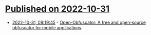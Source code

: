 # [Published on 2022-10-31](index.md)

* [2022-10-31, 09:19:45](https://lobste.rs/s/eyyqr1/open_obfuscator_free_open_source) - [Open-Obfuscator: A free and open-source obfuscator for mobile applications](https://www.romainthomas.fr/post/22-10-open-obfuscator/)
